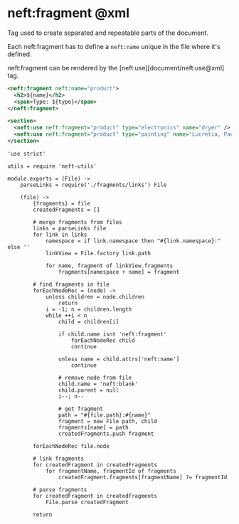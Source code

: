 neft:fragment @xml
==================

Tag used to create separated and repeatable parts of the document.

Each neft:fragment has to define a `neft:name` unique in the file where it's defined.

neft:fragment can be rendered by the [neft:use][document/neft:use@xml] tag.

```xml
<neft:fragment neft:name="product">
  <h2>${name}</h2>
  <span>Type: ${type}</span>
</neft:fragment>

<section>
  <neft:use neft:fragment="product" type="electronics" name="dryer" />
  <neft:use neft:fragment="product" type="painting" name="Lucretia, Paolo Veronese" />
</section>
```

	'use strict'

	utils = require 'neft-utils'

	module.exports = (File) ->
		parseLinks = require('./fragments/links') File

		(file) ->
			{fragments} = file
			createdFragments = []

			# merge fragments from files
			links = parseLinks file
			for link in links
				namespace = if link.namespace then "#{link.namespace}:" else ''
				linkView = File.factory link.path

				for name, fragment of linkView.fragments
					fragments[namespace + name] = fragment

			# find fragments in file
			forEachNodeRec = (node) ->
				unless children = node.children
					return
				i = -1; n = children.length
				while ++i < n
					child = children[i]

					if child.name isnt 'neft:fragment'
						forEachNodeRec child
						continue

					unless name = child.attrs['neft:name']
						continue

					# remove node from file
					child.name = 'neft:blank'
					child.parent = null
					i--; n--

					# get fragment
					path = "#{file.path}:#{name}"
					fragment = new File path, child
					fragments[name] = path
					createdFragments.push fragment

			forEachNodeRec file.node

			# link fragments
			for createdFragment in createdFragments
				for fragmentName, fragmentId of fragments
					createdFragment.fragments[fragmentName] ?= fragmentId

			# parse fragments
			for createdFragment in createdFragments
				File.parse createdFragment

			return
